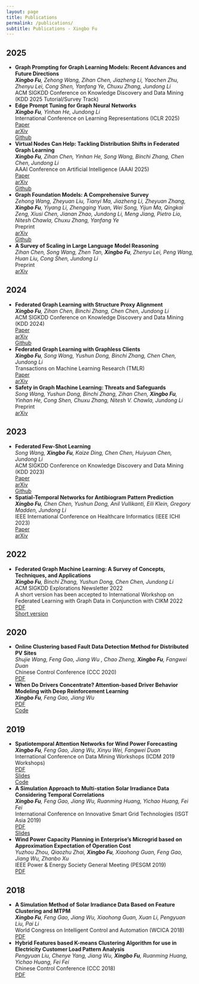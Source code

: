 ```yaml
---
layout: page
title: Publications
permalink: /publications/
subtitle: Publications - Xingbo Fu
---
```


<h2>2025</h2>
<ul>
	<li>
		<b>Graph Prompting for Graph Learning Models: Recent Advances and Future Directions</b><br>
		<i><b>Xingbo Fu</b>, Zehong Wang, Zihan Chen, Jiazheng Li, Yaochen Zhu, Zhenyu Lei, Cong Shen, Yanfang Ye, Chuxu Zhang, Jundong Li</i><br>
		ACM SIGKDD Conference on Knowledge Discovery and Data Mining (KDD 2025 Tutorial/Survey Track)<br>
	</li>
	<li>
		<b>Edge Prompt Tuning for Graph Neural Networks</b><br>
		<i><b>Xingbo Fu</b>, Yinhan He, Jundong Li</i><br>
		International Conference on Learning Representations (ICLR 2025)<br>
        	<a href="https://openreview.net/forum?id=92vMaHotTM"><div class="paper">Paper</div></a>
        	<a href="https://arxiv.org/abs/2503.00750"><div class="report">arXiv</div></a>
        	<a href="https://github.com/xbfu/EdgePrompt"><div class="code">Github</div></a>
	</li>
	<li>
		<b>Virtual Nodes Can Help: Tackling Distribution Shifts in Federated Graph Learning</b><br>
		<i><b>Xingbo Fu</b>, Zihan Chen, Yinhan He, Song Wang, Binchi Zhang, Chen Chen, Jundong Li</i><br>
		AAAI Conference on Artificial Intelligence (AAAI 2025)<br>
        	<a href="https://ojs.aaai.org/index.php/AAAI/article/view/33830"><div class="paper">Paper</div></a>
        	<a href="https://arxiv.org/abs/2412.19229"><div class="report">arXiv</div></a>
        	<a href="https://github.com/xbfu/FedVN"><div class="code">Github</div></a>
	</li>
	<li>
		<b>Graph Foundation Models: A Comprehensive Survey</b><br>
		<i>Zehong Wang, Zheyuan Liu, Tianyi Ma, Jiazheng Li, Zheyuan Zhang, <b>Xingbo Fu</b>, Yiyang Li, Zhengqing Yuan, Wei Song, Yijun Ma, Qingkai Zeng, Xiusi Chen, Jianan Zhao, Jundong Li, Meng Jiang, Pietro Lio, Nitesh Chawla, Chuxu Zhang, Yanfang Ye</i><br>
		Preprint<br>
		<a href="https://arxiv.org/abs/2505.15116"><div class="report">arXiv</div></a>
        	<a href="https://github.com/Zehong-Wang/Awesome-Foundation-Models-on-Graphs"><div class="code">Github</div></a>
	</li>
	<li>
		<b>A Survey of Scaling in Large Language Model Reasoning</b><br>
		<i>Zihan Chen, Song Wang, Zhen Tan, <b>Xingbo Fu</b>, Zhenyu Lei, Peng Wang, Huan Liu, Cong Shen, Jundong Li</i><br>
		Preprint<br>
		<a href="https://arxiv.org/abs/2504.02181"><div class="report">arXiv</div></a>
	</li>
	
</ul>

<h2>2024</h2>
<ul>
	<li>
		<b>Federated Graph Learning with Structure Proxy Alignment</b><br>
		<i><b>Xingbo Fu</b>, Zihan Chen, Binchi Zhang, Chen Chen, Jundong Li</i><br>
		ACM SIGKDD Conference on Knowledge Discovery and Data Mining (KDD 2024)<br>
        	<a href="https://dl.acm.org/doi/abs/10.1145/3637528.3671717"><div class="paper">Paper</div></a>
        	<a href="https://arxiv.org/abs/2408.09393"><div class="report">arXiv</div></a>
        	<a href="https://github.com/xbfu/FedSpray"><div class="code">Github</div></a>
	</li>
	<li>
		<b>Federated Graph Learning with Graphless Clients</b><br>
		<i><b>Xingbo Fu</b>, Song Wang, Yushun Dong, Binchi Zhang, Chen Chen, Jundong Li</i><br>
		Transactions on Machine Learning Research (TMLR)<br>
        	<a href="https://openreview.net/forum?id=mVAp0eDfyR"><div class="paper">Paper</div></a>
        	<a href="https://arxiv.org/abs/2411.08374"><div class="report">arXiv</div></a>
	</li>
	<li>
		<b>Safety in Graph Machine Learning: Threats and Safeguards</b><br>
		<i>Song Wang, Yushun Dong, Binchi Zhang, Zihan Chen, <b>Xingbo Fu</b>, Yinhan He, Cong Shen, Chuxu Zhang, Nitesh V. Chawla, Jundong Li</i><br>
		Preprint<br>
        	<a href="https://arxiv.org/abs/2405.11034"><div class="report">arXiv</div></a>
	</li>
	
</ul>

<h2>2023</h2>
<ul>
	<li>
		<b>Federated Few-Shot Learning</b><br>
		<i>Song Wang, <b>Xingbo Fu</b>, Kaize Ding, Chen Chen, Huiyuan Chen, Jundong Li</i><br>
		ACM SIGKDD Conference on Knowledge Discovery and Data Mining (KDD 2023)<br>
        	<a href="https://dl.acm.org/doi/abs/10.1145/3580305.3599347"><div class="paper">Paper</div></a>
        	<a href="https://arxiv.org/abs/2306.10234"><div class="report">arXiv</div></a>
        	<a href="https://github.com/SongW-SW/F2L"><div class="code">Github</div></a>
	</li>
	<li>
		<b>Spatial-Temporal Networks for Antibiogram Pattern Prediction</b><br>
		<i><b>Xingbo Fu</b>, Chen Chen, Yushun Dong, Anil Vullikanti, Eili Klein, Gregory Madden, Jundong Li</i><br>
		IEEE International Conference on Healthcare Informatics (IEEE ICHI 2023)<br>
        	<a href="https://ieeexplore.ieee.org/abstract/document/10337221"><div class="paper">Paper</div></a>
        	<a href="https://arxiv.org/abs/2305.01761"><div class="report">arXiv</div></a>
	</li>
	
</ul>

<h2>2022</h2>
<ul>
	<li>
		<b>Federated Graph Machine Learning: A Survey of Concepts, Techniques, and Applications</b><br>
		<i><b>Xingbo Fu</b>, Binchi Zhang, Yushun Dong, Chen Chen, Jundong Li</i><br>
		ACM SIGKDD Explorations Newsletter 2022 <br>
		A short version has been accepted to International Workshop on Federated Learning with Graph Data in Conjunction with CIKM 2022<br>
		<a href="Federated Graph Machine Learning.pdf"><div class="paper">PDF</div></a>
		<a href="FGML.pdf"><div class="paper">Short version</div></a>
	</li>
</ul>

<h2>2020</h2>
<ul>
	<li>
		<b>Online Clustering based Fault Data Detection Method for Distributed PV Sites</b><br>
		<i>Shujie Wang, Feng Gao, Jiang Wu , Chao Zheng, <b>Xingbo Fu</b>, Fangwei Duan</i><br>
		Chinese Control Conference (CCC 2020)<br>
		<a href="paper7.pdf"><div class="paper">PDF</div></a>
	</li>
	<li>
		<b>When Do Drivers Concentrate? Attention-based Driver Behavior Modeling with Deep Reinforcement Learning</b><br>
		<i><b>Xingbo Fu</b>, Feng Gao, Jiang Wu</i><br>
		<a href="paper6.pdf"><div class="paper">PDF</div></a>
        <a href="https://github.com/xbfu/ATD3"><div class="code">Code</div></a>
	</li>
</ul>

<h2>2019</h2>
<ul>
	<li>
		<b>Spatiotemporal Attention Networks for Wind Power Forecasting</b><br>
		<i><b>Xingbo Fu</b>, Feng Gao, Jiang Wu, Xinyu Wei, Fangwei Duan</i><br>
		International Conference on Data Mining Workshops (ICDM 2019 Workshops)<br>
        <a href="paper5.pdf"><div class="paper">PDF</div></a>
        <a href="STAN.pdf"><div class="slides">Slides</div></a>
        <a href="https://github.com/xbfu/Spatiotemporal-Attention-Networks"><div class="code">Code</div></a>
	</li>
	<li>
		<b>A Simulation Approach to Multi-station Solar Irradiance Data Considering Temporal Correlations</b><br>
		<i><b>Xingbo Fu</b>, Feng Gao, Jiang Wu, Ruanming Huang, Yichao Huang, Fei Fei</i><br>
		International Conference on Innovative Smart Grid Technologies (ISGT Asia 2019)<br>
        <a href="paper4.pdf"><div class="paper">PDF</div></a>
        <a href="A Simulation Approach to Multi-station Solar Irradiance Data.pdf"><div class="slides">Slides</div></a>
	</li>
	<li>
		<b>Wind Power Capacity Planning in Enterprise’s Microgrid based on Approximation Expectation of Operation Cost</b><br>
		<i>Yuzhou Zhou, Qiaozhu Zhai, <b>Xingbo Fu</b>, Xiaohong Guan, Feng Gao, Jiang Wu, Zhanbo Xu</i><br>
		IEEE Power & Energy Society General Meeting (PESGM 2019)<br>
        <a href="paper3.pdf"><div class="paper">PDF</div></a>
	</li>
</ul>

<h2>2018</h2>
<ul>
	<li>
		<b>A Simulation Method of Solar Irradiance Data Based on Feature Clustering and MTPM</b><br>
		<i><b>Xingbo Fu</b>, Feng Gao, Jiang Wu, Xiaohong Guan, Xuan Li, Pengyuan Liu, Pai Li</i><br>
		World Congress on Intelligent Control and Automation (WCICA 2018)<br>
        <a href="paper2.pdf"><div class="paper">PDF</div></a>
	</li>
	<li>
		<b>Hybrid Features based K-means Clustering Algorithm for use in Electricity Customer Load Pattern Analysis</b><br>
		<i>Pengyuan Liu, Chenye Yang, Jiang Wu, <b>Xingbo Fu</b>, Ruanming Huang, Yichao Huang, Fei Fei</i><br>
		Chinese Control Conference (CCC 2018)<br>
        <a href="paper1.pdf"><div class="paper">PDF</div></a>
	</li>
</ul>
